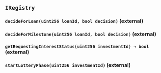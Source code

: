 ## `IRegistry`






### `decideForLoan(uint256 loanId, bool decision)` (external)





### `decideForMilestone(uint256 loanId, bool decision)` (external)





### `getRequestingInterestStatus(uint256 investmentId) → bool` (external)





### `startLotteryPhase(uint256 investmentId)` (external)






